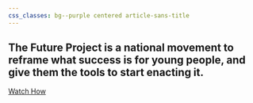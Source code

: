 ```yaml
---
css_classes: bg--purple centered article-sans-title
---
```


## The Future Project is a national movement to reframe what success is for young people, and give them the tools to start enacting it.

<div class="call-to-action">
  <a href="https://player.vimeo.com/video/96807475?title=0&byline=0&portrait=0&autoplay=1" rel="player" class="btn lonely-btn">
    Watch How
  </a>
</div>
